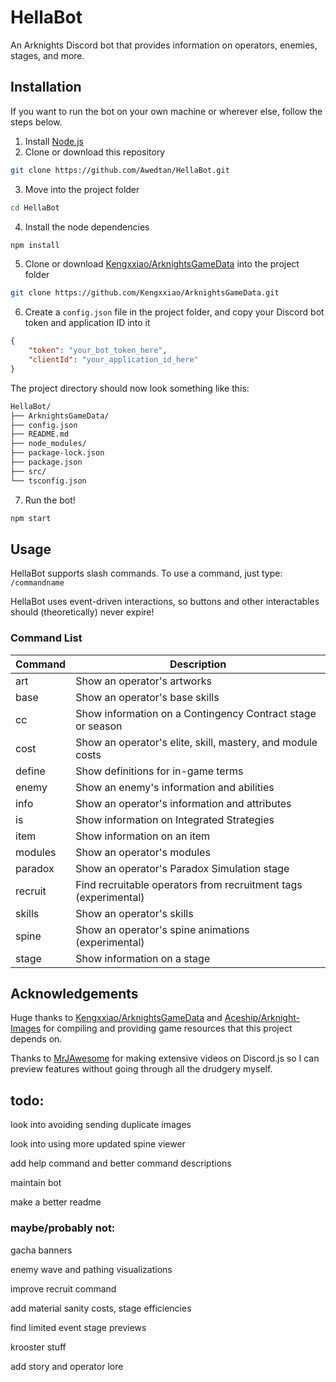 # HellaBot

An Arknights Discord bot that provides information on operators, enemies, stages, and more.

## Installation

If you want to run the bot on your own machine or wherever else, follow the steps below.

1. Install [Node.js](https://nodejs.org/en)
2. Clone or download this repository
```sh
git clone https://github.com/Awedtan/HellaBot.git
```
3. Move into the project folder
```sh
cd HellaBot
```
4. Install the node dependencies
```sh
npm install
```
5. Clone or download [Kengxxiao/ArknightsGameData](https://github.com/Kengxxiao/ArknightsGameData) into the project folder
```sh
git clone https://github.com/Kengxxiao/ArknightsGameData.git
```

6. Create a `config.json` file in the project folder, and copy your Discord bot token and application ID into it
```json
{
    "token": "your_bot_token_here",
    "clientId": "your_application_id_here"
}
```
The project directory should now look something like this:
```sh
HellaBot/
├── ArknightsGameData/
├── config.json
├── README.md
├── node_modules/
├── package-lock.json
├── package.json
├── src/
└── tsconfig.json
```

7. Run the bot!
```sh
npm start
```

## Usage

HellaBot supports slash commands. To use a command, just type: `/commandname`

HellaBot uses event-driven interactions, so buttons and other interactables should (theoretically) never expire!

### Command List

| Command | Description                                                                  |
|---------|------------------------------------------------------------------------------|
| art     | Show an operator's artworks                                                  |
| base    | Show an operator's base skills                                               |
| cc      | Show information on a Contingency Contract stage or season                   |
| cost    | Show an operator's elite, skill, mastery, and module costs                   |
| define  | Show definitions for in-game terms                                           |
| enemy   | Show an enemy's information and abilities                                    |
| info    | Show an operator's information and attributes                                |
| is      | Show information on Integrated Strategies                                    |
| item    | Show information on an item                                                  |
| modules | Show an operator's modules                                                   |
| paradox | Show an operator's Paradox Simulation stage                                  |
| recruit | Find recruitable operators from recruitment tags (experimental)              |
| skills  | Show an operator's skills                                                    |
| spine   | Show an operator's spine animations (experimental)                           |
| stage   | Show information on a stage                                                  |

## Acknowledgements

Huge thanks to [Kengxxiao/ArknightsGameData](https://github.com/Kengxxiao/ArknightsGameData) and [Aceship/Arknight-Images](https://github.com/Aceship/Arknight-Images) for compiling and providing game resources that this project depends on.

Thanks to [MrJAwesome](https://www.youtube.com/@MrJAwesomeYT) for making extensive videos on Discord.js so I can preview features without going through all the drudgery myself.

## todo:

look into avoiding sending duplicate images

look into using more updated spine viewer

add help command and better command descriptions

maintain bot

make a better readme

### maybe/probably not:

gacha banners

enemy wave and pathing visualizations

improve recruit command

add material sanity costs, stage efficiencies

find limited event stage previews

krooster stuff

add story and operator lore
